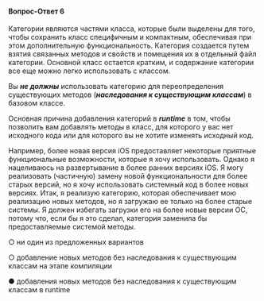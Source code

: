 #### Вопрос-Ответ 6
Категории являются частями класса, которые были выделены для того, чтобы сохранить класс специфичным и компактным, обеспечивая при этом дополнительную функциональность. Категория создается путем взятия связанных методов и свойств и помещения их в отдельный файл категории. Основной класс остается кратким, и содержание категории все еще можно легко использовать с классом.

Вы ***не должны*** использовать категорию для переопределения существующих методов (***наследования к существующим классам***) в базовом классе.

Основная причина добавления категорий в ***runtime*** в том, чтобы позволить вам добавлять методы в класс, для которого у вас нет исходного кода или для которого вы не хотите изменять исходный код. 

Например, более новая версия iOS предоставляет некоторые приятные функциональные возможности, которые я хочу использовать. Однако я нацеливаюсь на развертывание в более ранних версиях iOS. Я могу реализовать (частичную) замену новой функциональности для более старых версий, но я хочу использовать системный код в более новых версиях. Итак, я реализую категорию, которая обеспечивает мою реализацию новых методов, но я загружаю ее только на более старые системы. Я должен избегать загрузки его на более новые версии ОС, потому что, если бы я это сделал, категория заменила бы предоставляемые системой методы.


○ ни один из предложенных вариантов

○ добавление новых методов без наследования к существующим классам на этапе компиляции

● добавления новых методов без наследования к существующим классам в runtime